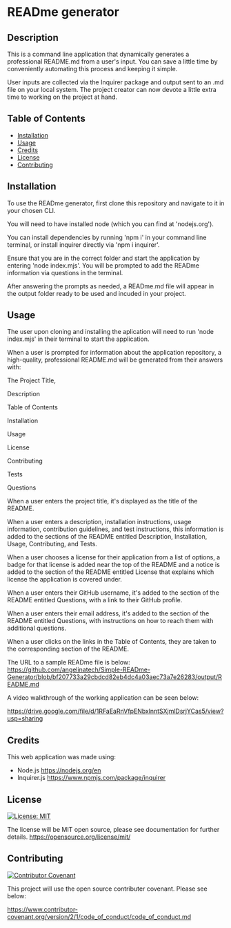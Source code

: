 # READme generator

## Description

This is a command line application that dynamically generates a professional README.md from a user's input. You can save a little time by conveniently automating this process and keeping it simple.

User inputs are collected via the Inquirer package and output sent to an .md file on your local system. The project creator can now devote a little extra time to working on the project at hand.

## **Table of Contents**

- [Installation](##Installation)
- [Usage](##Usage)
- [Credits](##Credits)
- [License](##license)
- [Contributing](##Contributing)

## Installation

To use the READme generator, first clone this repository and navigate to it in your chosen CLI.

You will need to have installed node (which you can find at 'nodejs.org').

You can install dependencies by running 'npm i' in your command line terminal, or install inquirer directly via 'npm i inquirer'.

Ensure that you are in the correct folder and start the application by entering 'node index.mjs'.  You will be prompted to add the READme information via questions in the terminal.

After answering the prompts as needed, a READme.md file will appear in the output folder ready to be used and incuded in your project.

## Usage

The user upon cloning and installing the aplication will need to run 'node index.mjs' in their terminal to start the application.

When a user is prompted for information about the application repository, a high-quality, professional README.md will be generated from their answers with:

The Project Title,

Description

Table of Contents

Installation

Usage

License

Contributing

Tests

Questions

When a user enters the project title, it's displayed as the title of the README.

When a user enters a description, installation instructions, usage information, contribution guidelines, and test instructions, this information is added to the sections of the README entitled Description, Installation, Usage, Contributing, and Tests.

When a user chooses a license for their application from a list of options, a badge for that license is added near the top of the README and a notice is added to the section of the README entitled License that explains which license the application is covered under.

When a user enters their GitHub username, it's added to the section of the README entitled Questions, with a link to their GitHub profile.

When a user enters their email address, it's added to the section of the README entitled Questions, with instructions on how to reach them with additional questions.

When a user clicks on the links in the Table of Contents, they are taken to the corresponding section of the README.

The URL to a sample READme file is below:
https://github.com/angelinatech/Simple-READme-Generator/blob/bf207733a29cbdcd82eb4dc4a03aec73a7e26283/output/README.md

A video walkthrough of the working application can be seen below:

https://drive.google.com/file/d/1RFaEaRnVfpENbxlnntSXjmlDsrjYCas5/view?usp=sharing

## Credits

This web application was made using:

- Node.js https://nodejs.org/en
- Inquirer.js https://www.npmjs.com/package/inquirer

## License

[![License: MIT](https://img.shields.io/badge/License-MIT-yellow.svg)](https://opensource.org/licenses/MIT)

The license will be MIT open source, please see documentation for further details.
https://opensource.org/license/mit/

## Contributing

[![Contributor Covenant](https://img.shields.io/badge/Contributor%20Covenant-2.1-4baaaa.svg)](code_of_conduct.md)

This project will use the open source contributer covenant. Please see below:

https://www.contributor-covenant.org/version/2/1/code_of_conduct/code_of_conduct.md
